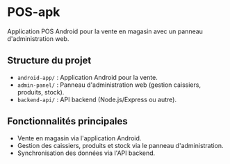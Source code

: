 # POS-apk

Application POS Android pour la vente en magasin avec un panneau d'administration web.

## Structure du projet

- `android-app/` : Application Android pour la vente.
- `admin-panel/` : Panneau d'administration web (gestion caissiers, produits, stock).
- `backend-api/` : API backend (Node.js/Express ou autre).

## Fonctionnalités principales

- Vente en magasin via l'application Android.
- Gestion des caissiers, produits et stock via le panneau d'administration.
- Synchronisation des données via l'API backend.